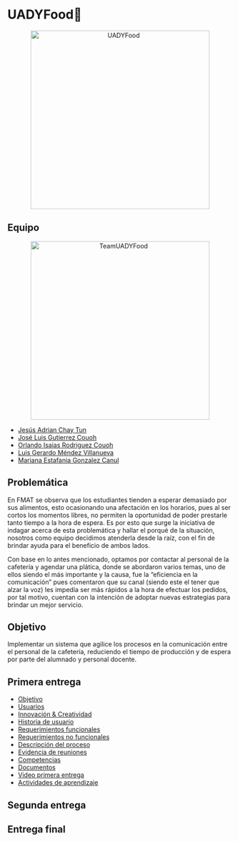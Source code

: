 # UADYFood🍔

<p align="center">
<img src="https://i.postimg.cc/MZVY2bm1/Rojo-y-Amarillo-Hot-Cake-Restaurantes-Reapertura-Comercial-Cartel-Horizontal.png" height='400' weight='800' alt="UADYFood"/>
</p>

## Equipo
<p align="center">
<img src="https://i.postimg.cc/htBQ1D1W/Turquesa-y-Blanco-Inteligente-Corporativo-Medios-y-Publicaciones-Actualizaciones-Semanales-de-Equipo.png" height='400' weight='711.111' alt="TeamUADYFood"/>
</p>

* [Jesús Adrian Chay Tun](https://github.com/JesusChay)
* [José Luis Gutierrez Couoh ](https://github.com/josegutierrezcouoh)
* [Orlando Isaias Rodriguez Couoh](https://github.com/orlandordzc)
* [Luis Gerardo Méndez Villanueva](https://github.com/GerardoVillla)
* [Mariana Estafania Gonzalez Canul](https://github.com/mglezcc)

## Problemática
En FMAT se observa que los estudiantes tienden a esperar demasiado por sus alimentos, esto ocasionando una afectación en los horarios, pues al ser cortos los momentos libres, no permiten la oportunidad de poder prestarle tanto tiempo a la hora de espera. Es por esto que surge la iniciativa de indagar acerca de esta problemática y hallar el porqué de la situación, nosotros como equipo decidimos atenderla desde la raíz, con el fin de brindar ayuda para el beneficio de ambos lados. 

Con base en lo antes mencionado, optamos por contactar al personal de la cafetería y agendar una plática, donde se abordaron varios temas, uno de ellos siendo el más importante y la causa, fue la “eficiencia en la comunicación” pues comentaron que su canal (siendo este el tener que alzar la voz) les impedía ser más rápidos a la hora de efectuar los pedidos, por tal motivo, cuentan con la intención de adoptar nuevas estrategias para brindar un mejor servicio. 



## Objetivo 
Implementar un sistema que agilice los procesos en la comunicación entre el personal de la cafetería, reduciendo el tiempo de producción y de espera por parte del alumnado y personal docente.

## Primera entrega
- [Objetivo](https://github.com/orlandordzc/UADYFoodFIS/blob/main/PRIMERA%20ENTREGA/1.1%20DESCRIPCI%C3%93N%20DEL%20SISTEMA/2.%20Objetivo.md)
- [Usuarios](https://github.com/orlandordzc/UADYFoodFIS/blob/main/PRIMERA%20ENTREGA/1.1%20DESCRIPCI%C3%93N%20DEL%20SISTEMA/3.%20Usuarios.md)
- [Innovación & Creatividad](https://github.com/orlandordzc/UADYFoodFIS/blob/main/PRIMERA%20ENTREGA/1.1%20DESCRIPCI%C3%93N%20DEL%20SISTEMA/4.%20Innovaci%C3%B3n%20%26%20Creatividad.md)
- [Historia de usuario](https://github.com/orlandordzc/UADYFoodFIS/blob/main/PRIMERA%20ENTREGA/1.2%20REQUERIMIENTOS%20%26%20CASOS%20DE%20USO/1.%20Historias%20de%20usuario.md)
- [Requerimientos funcionales](https://github.com/orlandordzc/UADYFoodFIS/blob/main/PRIMERA%20ENTREGA/1.2%20REQUERIMIENTOS%20%26%20CASOS%20DE%20USO/2.1%20Requerimientos%20funcionales.md)
- [Requerimientos no funcionales](https://github.com/orlandordzc/UADYFoodFIS/blob/main/PRIMERA%20ENTREGA/1.2%20REQUERIMIENTOS%20%26%20CASOS%20DE%20USO/2.2%20Requerimientos%20No%20Funcionales.md)
- [Descripción del proceso](https://github.com/orlandordzc/UADYFoodFIS/blob/main/PRIMERA%20ENTREGA/1.3%20PROCESO%20DE%20DESARROLLO/1.%20Descripci%C3%B3n%20del%20proceso.md)
- [Evidencia de reuniones](https://github.com/orlandordzc/UADYFoodFIS/blob/main/PRIMERA%20ENTREGA/1.3%20PROCESO%20DE%20DESARROLLO/2.%20Evidencia%20de%20reuniones.pdf)
- [Competencias](https://github.com/orlandordzc/UADYFoodFIS/blob/main/PRIMERA%20ENTREGA/1.4%20COMPETENCIAS%20DE%20LA%20ASIGNATURA/1.Competencias%20de%20la%20asignatura.md)
- [Documentos](https://github.com/orlandordzc/UADYFoodFIS/tree/main/PRIMERA%20ENTREGA/1.5%20DOCUMENTOS)
- [Video primera entrega](https://github.com/orlandordzc/UADYFoodFIS/blob/main/PRIMERA%20ENTREGA/1.5%20DOCUMENTOS/Video%20presentaci%C3%B3n.md)
- [Actividades de aprendizaje](https://github.com/orlandordzc/UADYFoodFIS/blob/main/PRIMERA%20ENTREGA/1.5%20DOCUMENTOS/Artefactos/Actividades%20de%20aprendizaje.md)

## Segunda entrega
## Entrega final
